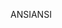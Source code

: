 <span data-ttu-id="e33e7-101">ANSI</span><span class="sxs-lookup"><span data-stu-id="e33e7-101">ANSI</span></span>